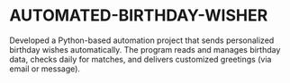 # AUTOMATED-BIRTHDAY-WISHER
Developed a Python-based automation project that sends personalized birthday wishes automatically. The program reads and manages birthday data, checks daily for matches, and delivers customized greetings (via email or message).
